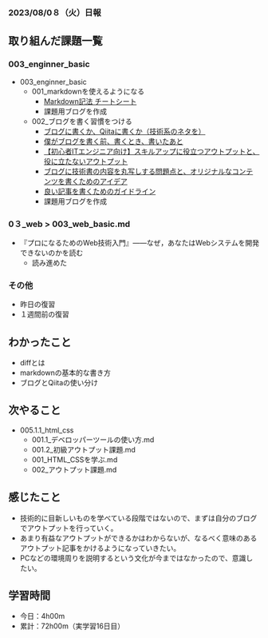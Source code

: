### 2023/08/0８（火）日報

## 取り組んだ課題一覧
### 003_enginner_basic
- 003_enginner_basic
  - 001_markdownを使えるようになる
    - [Markdown記法 チートシート](https://qiita.com/Qiita/items/c686397e4a0f4f11683d)
    - 課題用ブログを作成
  - 002_ブログを書く習慣をつける
    - [ブログに書くか、Qiitaに書くか（技術系のネタを）](https://blog.jnito.com/entry/2018/03/23/093539)
    - [僕がブログを書く前、書くとき、書いたあと](https://blog.jnito.com/entry/2012/09/17/085418)
    - [【初心者ITエンジニア向け】スキルアップに役立つアウトプットと、役に立たないアウトプット](https://blog.jnito.com/entry/2020/03/17/121350)
    - [ブログに技術書の内容を丸写しする問題点と、オリジナルなコンテンツを書くためのアイデア](https://blog.jnito.com/entry/2018/01/23/075856)
    - [良い記事を書くためのガイドライン](https://help.qiita.com/ja/articles/qiita-article-guideline)
    - 課題用ブログを作成

### 0３_web > 003_web_basic.md 
- 『プロになるためのWeb技術入門』――なぜ，あなたはWebシステムを開発できないのかを読む
  - 読み進めた

### その他
- 昨日の復習
- １週間前の復習

## わかったこと
- diffとは
- markdownの基本的な書き方
- ブログとQiitaの使い分け

## 次やること
- 005.1.1_html_css
  - 001.1_デベロッパーツールの使い方.md
  - 001.2_初級アウトプット課題.md
  - 001_HTML_CSSを学ぶ.md
  - 002_アウトプット課題.md

## 感じたこと
- 技術的に目新しいものを学べている段階ではないので、まずは自分のブログでアウトプットを行っていく。
- あまり有益なアウトプットができるかはわからないが、なるべく意味のあるアウトプット記事をかけるようになっていきたい。
- PCなどの環境周りを説明するという文化が今まではなかったので、意識したい。

## 学習時間
- 今日：4h00m
- 累計：72h00m（実学習16日目）

